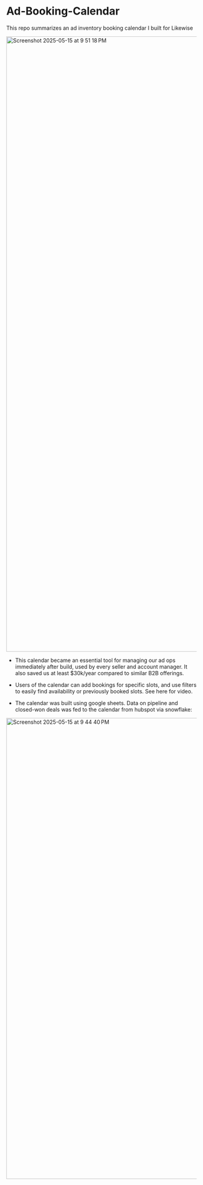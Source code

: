 # Ad-Booking-Calendar

This repo summarizes an ad inventory booking calendar I built for Likewise

<img width="1624" alt="Screenshot 2025-05-15 at 9 51 18 PM" src="https://github.com/user-attachments/assets/18b02d94-5f0e-46b2-aa14-5a1fc294f5a9" />

- This calendar became an essential tool for managing our ad ops immediately after build, used by every seller and account manager. It also saved us at least $30k/year compared to similar B2B offerings.

- Users of the calendar can add bookings for specific slots, and use filters to easily find availability or previously booked slots. See here for video.

- The calendar was built using google sheets. Data on pipeline and closed-won deals was fed to the calendar from hubspot via snowflake:

<img width="1217" alt="Screenshot 2025-05-15 at 9 44 40 PM" src="https://github.com/user-attachments/assets/d97ce8e9-cf68-489d-a244-555e2a66130a" />
